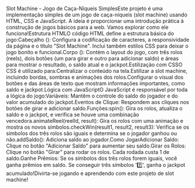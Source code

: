 Slot Machine - Jogo de Caça-Níqueis SimplesEste projeto é uma implementação simples de um jogo de caça-níqueis (slot machine) usando HTML, CSS e JavaScript. A ideia é proporcionar uma introdução prática à construção de jogos básicos para a web. Vamos explorar como ele funciona!Estrutura HTMLO código HTML define a estrutura básica do jogo:Cabeçalho (<head>): Configura a codificação de caracteres, a responsividade da página e o título "Slot Machine". Inclui também estilos CSS para deixar o jogo bonito e funcional.Corpo (<body>): Contém o layout do jogo, com três rolos (reels), dois botões (um para girar e outro para adicionar saldo) e áreas para mostrar o resultado, o saldo atual e o jackpot.Estilização com CSSO CSS é utilizado para:Centralizar o conteúdo na tela.Estilizar a slot machine, incluindo bordas, sombras e animações dos rolos.Configurar o visual dos botões e das áreas de texto que mostram informações importantes, como saldo e jackpot.Lógica com JavaScriptO JavaScript é responsável por toda a lógica do jogo:Variáveis: Mantêm o controle do saldo do jogador e do valor acumulado do jackpot.Eventos de Clique: Respondem aos cliques nos botões de girar e adicionar saldo.Funções:spin(): Gira os rolos, atualiza o saldo e o jackpot, e verifica se houve uma combinação vencedora.animateReel(reelId, result): Gira os rolos com uma animação e mostra os novos símbolos.checkWin(result1, result2, result3): Verifica se os símbolos dos três rolos são iguais e determina se o jogador ganhou ou não.addSaldo(): Adiciona saldo ao jogador.Como JogarAdicionar Saldo: Clique no botão "Adicionar Saldo" para aumentar seu saldo.Girar os Rolos: Clique no botão "Girar" para rodar os rolos. Cada rodada custa 1 de saldo.Ganhe Prêmios: Se os símbolos dos três rolos forem iguais, você ganha prêmios em saldo. Se conseguir três símbolos '7️⃣', ganha o jackpot acumulado!Divirta-se jogando e aprendendo com este projeto de slot machine!
